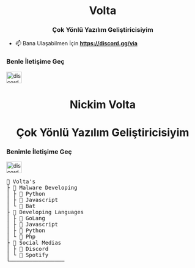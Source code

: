 <h1 align="center">Volta</h1>
<h3 align="center">Çok Yönlü Yazılım Geliştiricisiyim</h3>


- 📫 Bana Ulaşabilmen İçin **https://discord.gg/via**

<h3 align="left">Benle İletişime Geç</h3>
<p align="left">
<a href="https://discord.gg/discord.gg/via" target="blank"><img align="center" src="https://raw.githubusercontent.com/rahuldkjain/github-profile-readme-generator/master/src/images/icons/Social/discord.svg" alt="discord.gg/via" height="30" width="40" /></a>
</p>

<h1 align="center">Nickim Volta</h1>
<h1 align="center">Çok Yönlü Yazılım Geliştiricisiyim</h3>

<h3 align="left">Benimle İletişime Geç</h3>
<p align="left">
<a href="https://discord.gg/discord.gg/via" target="blank"><img align="center" src="https://raw.githubusercontent.com/rahuldkjain/github-profile-readme-generator/master/src/images/icons/Social/discord.svg" alt="discord.gg/via" height="30" width="40" /></a>
</p>

</head>
<body>
  <pre>
📁 Volta's
├ 📂 Malware Developing
│ ├ 📝 Python
│ ├ 📝 Javascript
│ └ 📝 Bat
├ 📂 Developing Languages
│ ├ 📝 GoLang
│ ├ 📝 Javascript
│ ├ 📝 Python
│ └ 📝 Php
├ 📜 Social Medias
│ ├ 🔱 Discord	
│ └ 🔱 Spotify
└─────────────────
  </pre>
</body>
</html>


